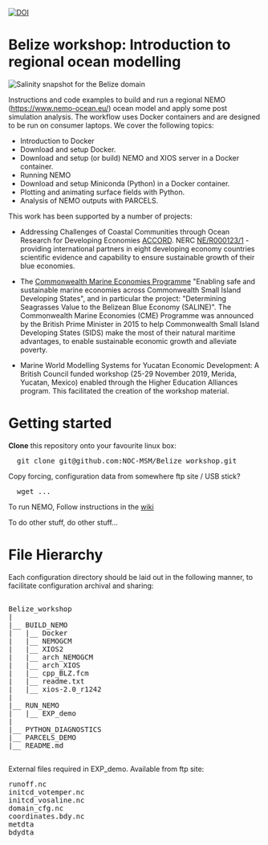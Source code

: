 [![DOI](https://zenodo.org/badge/DOI/10.5281/zenodo.6417227.svg)](https://zenodo.org/record/6417227)

# Belize workshop: Introduction to regional ocean modelling

![Salinity snapshot for the Belize domain](https://github.com/NOC-MSM/Belize_workshop/wiki/FIGURES/screenshot.png)

Instructions and code examples to build and run a regional NEMO (https://www.nemo-ocean.eu/) ocean model and apply some post simulation analysis. The workflow uses Docker containers and are designed to be run on consumer laptops. We cover the following topics:

- Introduction to Docker
- Download and setup Docker.
- Download and setup (or build) NEMO and XIOS server in a Docker container.
- Running NEMO
- Download and setup Miniconda (Python) in a Docker container.
- Plotting and animating surface fields with Python.
- Analysis of NEMO outputs with PARCELS.

This work has been supported by a number of projects:
*  Addressing Challenges of Coastal Communities through Ocean Research for Developing Economies [ACCORD](https://projects.noc.ac.uk/accord/). NERC [NE/R000123/1](http://gotw.nerc.ac.uk/list_full.asp?pcode=NE%2FR000123%2F1) - providing international partners in eight developing economy countries scientific evidence and capability to ensure sustainable growth of their blue economies.

* The [Commonwealth Marine Economies Programme](http://projects.noc.ac.uk/cme-programme/) "Enabling safe and sustainable marine economies across Commonwealth Small Island Developing States", and in particular the project: "Determining Seagrasses Value to the Belizean Blue Economy (SALINE)". The Commonwealth Marine Economies (CME) Programme was announced by the British Prime Minister in 2015 to help Commonwealth Small Island Developing States (SIDS) make the most of their natural maritime advantages, to enable sustainable economic growth and alleviate poverty. 

* Marine World Modelling Systems for Yucatan Economic Development: A British Council funded workshop (25-29 November 2019, Merida, Yucatan, Mexico) enabled through the Higher Education Alliances program. This facilitated the creation of the workshop material.


Getting started
===============

**Clone** this repository onto your favourite linux box:

<pre>
  git clone git@github.com:NOC-MSM/Belize_workshop.git
</pre>

Copy forcing, configuration data from somewhere ftp site / USB stick?

<pre>
  wget ...
</pre>


To run NEMO, Follow instructions in the [wiki](https://github.com/NOC-MSM/Belize_workshop/wiki/About-this-workshop...)

To do other stuff, do other stuff...



File Hierarchy
==============

Each configuration directory should be laid out in the following manner, to
facilitate configuration archival and sharing:

<pre>

Belize_workshop
|
|__ BUILD_NEMO
|   |__ Docker
|   |__ NEMOGCM
|   |__ XIOS2
|   |__ arch_NEMOGCM
|   |__ arch_XIOS
|   |__ cpp_BLZ.fcm
|   |__ readme.txt
|   |__ xios-2.0_r1242
|
|__ RUN_NEMO
|   |__ EXP_demo
|
|__ PYTHON_DIAGNOSTICS
|__ PARCELS_DEMO
|__ README.md

</pre>

External files required in EXP_demo. Available from ftp site:

<pre>
runoff.nc
initcd_votemper.nc
initcd_vosaline.nc
domain_cfg.nc
coordinates.bdy.nc
metdta
bdydta

</pre>
